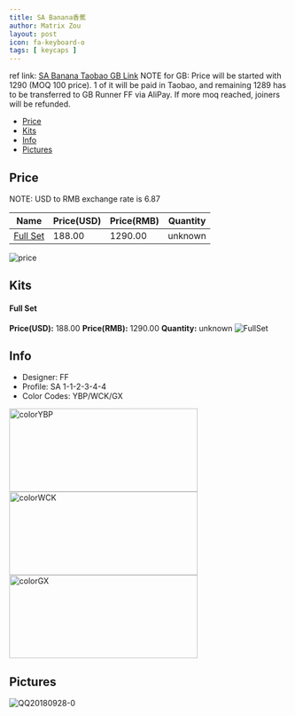 ```yaml
---
title: SA Banana香蕉
author: Matrix Zou
layout: post
icon: fa-keyboard-o
tags: [ keycaps ]
---
```


ref link: [SA Banana Taobao GB Link](https://item.taobao.com/item.htm?spm=a1z09.2.0.0.5e022e8dQ92qJB&id=578444294624&_u=s1knu0t6c06c)
NOTE for GB: Price will be started with 1290 (MOQ 100 price). 1 of it will be paid in Taobao, and remaining 1289 has to be transferred to GB Runner FF via AliPay. If more moq reached, joiners will be refunded.

* [Price](#price)
* [Kits](#kits)
* [Info](#info)
* [Pictures](#pictures)

## Price

NOTE: USD to RMB exchange rate is 6.87

| Name          | Price(USD)    |  Price(RMB)  | Quantity |
| ------------- | ------------- |  ---------- | -------- |
|[Full Set](#fullset)|188.00|1290.00|unknown|

<img src="{{ 'assets/images/banana/price.png' | relative_url }}" alt="price" class="image featured">

## Kits
#### Full Set
**Price(USD):** 188.00 	**Price(RMB):** 1290.00		**Quantity:** unknown
<img src="{{ 'assets/images/banana/kits_pics/fullset.jpg' | relative_url }}" alt="FullSet" class="image featured">

## Info
* Designer: FF
* Profile: SA 1-1-2-3-4-4
* Color Codes: YBP/WCK/GX  
<img src="{{ 'assets/images/SP_ColorCodes/abs/SP_Abs_ColorCodes_YBP.png' | relative_url }}" alt="colorYBP" height="150" width="340">
<img src="{{ 'assets/images/SP_ColorCodes/abs/SP_Abs_ColorCodes_WCK.png' | relative_url }}" alt="colorWCK" height="150" width="340">
<img src="{{ 'assets/images/SP_ColorCodes/abs/SP_Abs_ColorCodes_GX.png' | relative_url }}" alt="colorGX" height="150" width="340">

## Pictures
<img src="{{ 'assets/images/banana/rendering_pics/QQ20180928-0.jpg' | relative_url }}" alt="QQ20180928-0" class="image featured">
